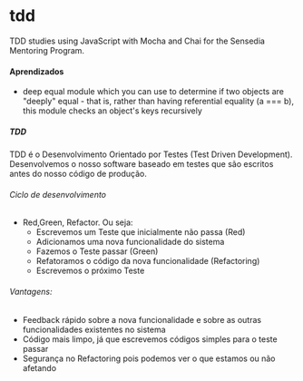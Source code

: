 # tdd
TDD studies using JavaScript with Mocha and Chai for the Sensedia Mentoring Program.

#### Aprendizados
- deep equal
module which you can use to determine if two objects are "deeply" equal - that is, rather than having referential equality (a === b), this module checks an object's keys recursively

##### TDD
TDD é o Desenvolvimento Orientado por Testes (Test Driven Development). Desenvolvemos o nosso software baseado em testes que são escritos antes do nosso código de produção.

###### Ciclo de desenvolvimento
- Red,Green, Refactor. Ou seja:	
    - Escrevemos um Teste que inicialmente não passa (Red)
	- Adicionamos uma nova funcionalidade do sistema
	- Fazemos o Teste passar (Green)
	- Refatoramos o código da nova funcionalidade (Refactoring)
	- Escrevemos o próximo Teste
	
###### Vantagens:
- Feedback rápido sobre a nova funcionalidade e sobre as outras funcionalidades existentes no sistema
- Código mais limpo, já que escrevemos códigos simples para o teste passar
- Segurança no Refactoring pois podemos ver o que estamos ou não afetando
